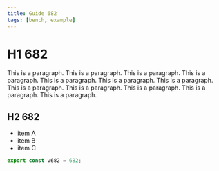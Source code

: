```yaml
---
title: Guide 682
tags: [bench, example]
---
```


# H1 682

This is a paragraph. This is a paragraph. This is a paragraph. This is a paragraph. This is a paragraph. This is a paragraph. This is a paragraph. This is a paragraph. This is a paragraph. This is a paragraph. This is a paragraph. This is a paragraph. 

## H2 682

- item A
- item B
- item C

```ts
export const v682 = 682;
```